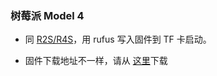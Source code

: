 ### 树莓派 Model 4

* 同 [R2S/R4S](/zh/guide/istoreos/install_r2s.html)，用 rufus 写入固件到 TF 卡启动。

* 固件下载地址不一样，请从 [这里](https://fw.koolcenter.com/iStoreOS/rpi4/)下载